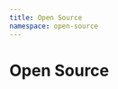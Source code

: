 ```yaml
---
title: Open Source 
namespace: open-source 
---
```


<div class="feature">
  <h1>Open Source</h1>
</div>
